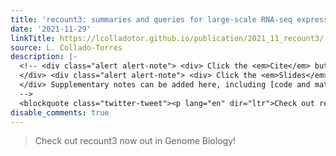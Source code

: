 ```yaml
---
title: 'recount3: summaries and queries for large-scale RNA-seq expression and splicing'
date: '2021-11-29'
linkTitle: https://lcolladotor.github.io/publication/2021_11_recount3/
source: L. Collado-Torres
description: |-
  <!-- <div class="alert alert-note"> <div> Click the <em>Cite</em> button above to demo the feature to enable visitors to import publication metadata into their reference management software. </div>
  </div> <div class="alert alert-note"> <div> Click the <em>Slides</em> button above to demo Academic&rsquo;s Markdown slides feature. </div>
  </div> Supplementary notes can be added here, including [code and math](https://sourcethemes.com/academic/docs/writing-markdown-latex/).
  -->
  <blockquote class="twitter-tweet"><p lang="en" dir="ltr">Check out recount3 now out in Genome Biology! <a ...
disable_comments: true
---
```

<!-- <div class="alert alert-note"> <div> Click the <em>Cite</em> button above to demo the feature to enable visitors to import publication metadata into their reference management software. </div>
</div> <div class="alert alert-note"> <div> Click the <em>Slides</em> button above to demo Academic&rsquo;s Markdown slides feature. </div>
</div> Supplementary notes can be added here, including [code and math](https://sourcethemes.com/academic/docs/writing-markdown-latex/).
-->
<blockquote class="twitter-tweet"><p lang="en" dir="ltr">Check out recount3 now out in Genome Biology! <a ...